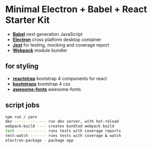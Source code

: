 # Minimal Electron + Babel + React Starter Kit

- [**Babel**](https://babeljs.io/) next generation JavaScript
- [**Electron**](https://electron.atom.io/) cross platform desktop container
- [**Jest**](https://facebook.github.io/jest/) for testing, mocking and coverage report
- [**Webpack**](https://webpack.js.org/) module bundler

## for styling

- [**reactstrap**](https://reactstrap.github.io/) bootstrap 4 components for react
- [**bootstraps**](https://v4-alpha.getbootstrap.com/) bootstrap 4 css
- [**awesome-fonts**](http://fontawesome.io/) awesome-fonts

## script jobs
```bash
npm run / yarn
dev -------------- run dev server, with hot-reload
webpack-build ---- creates bundled webpack build
test ------------- runs tests with coverage reports
test-watch ------- runs tests with coverage & watch
electron-package - package app
```